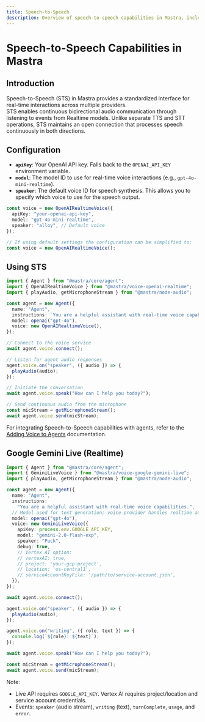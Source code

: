 ```yaml
---
title: Speech-to-Speech
description: Overview of speech-to-speech capabilities in Mastra, including real-time interactions and event-driven architecture.
---
```


# Speech-to-Speech Capabilities in Mastra

## Introduction

Speech-to-Speech (STS) in Mastra provides a standardized interface for real-time interactions across multiple providers.  
STS enables continuous bidirectional audio communication through listening to events from Realtime models. Unlike separate TTS and STT operations, STS maintains an open connection that processes speech continuously in both directions.

## Configuration

- **`apiKey`**: Your OpenAI API key. Falls back to the `OPENAI_API_KEY` environment variable.
- **`model`**: The model ID to use for real-time voice interactions (e.g., `gpt-4o-mini-realtime`).
- **`speaker`**: The default voice ID for speech synthesis. This allows you to specify which voice to use for the speech output.

```typescript
const voice = new OpenAIRealtimeVoice({
  apiKey: "your-openai-api-key",
  model: "gpt-4o-mini-realtime",
  speaker: "alloy", // Default voice
});

// If using default settings the configuration can be simplified to:
const voice = new OpenAIRealtimeVoice();
```

## Using STS

```typescript
import { Agent } from "@mastra/core/agent";
import { OpenAIRealtimeVoice } from "@mastra/voice-openai-realtime";
import { playAudio, getMicrophoneStream } from "@mastra/node-audio";

const agent = new Agent({
  name: "Agent",
  instructions: `You are a helpful assistant with real-time voice capabilities.`,
  model: openai("gpt-4o"),
  voice: new OpenAIRealtimeVoice(),
});

// Connect to the voice service
await agent.voice.connect();

// Listen for agent audio responses
agent.voice.on("speaker", ({ audio }) => {
  playAudio(audio);
});

// Initiate the conversation
await agent.voice.speak("How can I help you today?");

// Send continuous audio from the microphone
const micStream = getMicrophoneStream();
await agent.voice.send(micStream);
```

For integrating Speech-to-Speech capabilities with agents, refer to the [Adding Voice to Agents](../agents/adding-voice) documentation.

## Google Gemini Live (Realtime)

```typescript
import { Agent } from "@mastra/core/agent";
import { GeminiLiveVoice } from "@mastra/voice-google-gemini-live";
import { playAudio, getMicrophoneStream } from "@mastra/node-audio";

const agent = new Agent({
  name: "Agent",
  instructions:
    "You are a helpful assistant with real-time voice capabilities.",
  // Model used for text generation; voice provider handles realtime audio
  model: openai("gpt-4o"),
  voice: new GeminiLiveVoice({
    apiKey: process.env.GOOGLE_API_KEY,
    model: "gemini-2.0-flash-exp",
    speaker: "Puck",
    debug: true,
    // Vertex AI option:
    // vertexAI: true,
    // project: 'your-gcp-project',
    // location: 'us-central1',
    // serviceAccountKeyFile: '/path/to/service-account.json',
  }),
});

await agent.voice.connect();

agent.voice.on("speaker", ({ audio }) => {
  playAudio(audio);
});

agent.voice.on("writing", ({ role, text }) => {
  console.log(`${role}: ${text}`);
});

await agent.voice.speak("How can I help you today?");

const micStream = getMicrophoneStream();
await agent.voice.send(micStream);
```

Note:

- Live API requires `GOOGLE_API_KEY`. Vertex AI requires project/location and service account credentials.
- Events: `speaker` (audio stream), `writing` (text), `turnComplete`, `usage`, and `error`.
